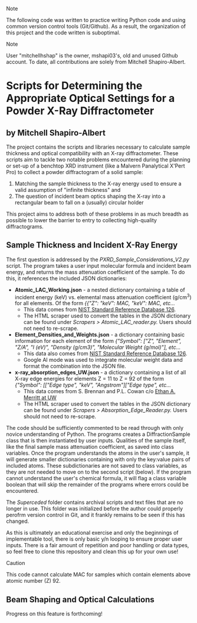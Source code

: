 > [!NOTE]
> The following code was written to practice writing Python code and using common version control tools (Git/Github). As a result, the organization of this project and the code written is suboptimal.

> [!NOTE]
> User "mitchellhshap" is the owner, mshapi03's, old and unused Github account. To date, all contributions are solely from Mitchell Shapiro-Albert.

# Scripts for Determining the Appropriate Optical Settings for a Powder X-Ray Diffractometer 
**by Mitchell Shapiro-Albert**
---

The project contains the scripts and libraries necessary to calculate sample thickness and optical compatibility with an X-ray diffractometer. These scripts aim to tackle two notable problems encountered
during the planning or set-up of a benchtop XRD instrument (like a Malvern Panalytical X'Pert Pro) to collect a powder diffractogram of a solid sample:

1. Matching the sample thickness to the X-ray energy used to ensure a valid assumption of "infinite thickness" and 
2. The question of incident beam optics shaping the X-ray into a rectangular beam to fall on a (usually) circular holder

This project aims to address both of these problems in as much breadth as possible to lower the barrier to entry to collecting high-quality diffractograms. 

## Sample Thickness and Incident X-Ray Energy

The first question is addressed by the _PXRD_Sample_Considerations_V2.py_ script. The program takes a user input molecular formula and incident beam energy, and returns the mass attenuation coefficient
of the sample. To do this, it references the included JSON dictionaries:

+ **Atomic_LAC_Working.json** - a nested dictionary containing a table of incident energy (keV) vs. elemental mass attenuation coefficient (g/cm<sup>3</sup>) for all elements. Of the form _{{"Z": "keV": MAC, "keV": MAC, etc..._
  + This data comes from [NIST Standard Reference Database 126](https://physics.nist.gov/PhysRefData/XrayMassCoef/tab3.html).
  + The HTML scraper used to convert the tables in the JSON dictionary can be found under _Scrapers > Atomic_LAC_reader.py._ Users should not need to re-scrape.
+ **Element_Densities_and_Weights.json** - a dictionary containing basic information for each element of the form _{"Symbol": ["Z", "Element", "Z/A", "I (eV)", "Density (g/cm3)", "Molecular Weight (g/mol)"], etc..._
  + This data also comes from [NIST Standard Reference Database 126](https://physics.nist.gov/PhysRefData/XrayMassCoef/tab1.html).
  + Google AI mode was used to integrate molecular weight data and format the combination into the JSON file.
+ **x-ray_absorption_edges_UW.json** - a dictionary containing a list of all X-ray edge energies for elements Z = 11 to Z = 92 of the form _{"Symbol": [["Edge type", "keV", "Angstrom"]["Edge type", etc..._
  + This data comes from S. Brennan and P.L. Cowan c/o [Ethan A. Merritt at UW](http://skuld.bmsc.washington.edu/scatter/AS_periodic.html)
  + The HTML scraper used to convert the tables in the JSON dictionary can be found under _Scrapers > Absorption_Edge_Reader.py._ Users should not need to re-scrape.
 
The code should be sufficiently commented to be read through with only novice understanding of Python. The programs creates a DiffractionSample class that is then instantiated by user inputs. Qualities of the sample itself, 
like the final sample mass attenuation coefficient, as saved into class variables. Once the program understands the atoms in the user's sample, it will generate smaller dictionaries containing with only the key:value pairs of 
included atoms. These subdictionaries are not saved to class variables, as they are not needed to move on to the second script (below). If the program cannot understand the user's chemical formula, it will flag a class variable
boolean that will skip the remainder of the programs where errors could be encountered.

The _Superceded_ folder contains archival scripts and text files that are no longer in use. This folder was initialized before the author could properly perofrm version control in Git, and it frankly remains to be seen if this
has changed.

As this is ultimately an educational exercise and only the beginnings of implementable tool, there is only basic y/n looping to ensure proper user inputs. There is a fair amount of repetition and poor handling or data types,
so feel free to clone this repository and clean this up for your own use!

> [!CAUTION]
> This code cannot calculate MAC for samples which contain elements above atomic number (Z) 92.

## Beam Shaping and Optical Calculations

Progress on this feature is forthcoming!
